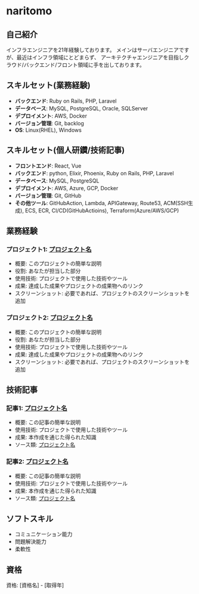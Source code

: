 # naritomo

## 自己紹介
インフラエンジニアを21年経験しております。
メインはサーバエンジニアですが、最近はインフラ領域にとどまらず、
アーキテクチャエンジニアを目指しクラウド/バックエンド/フロント領域に手を出しております。

## スキルセット(業務経験)
- **バックエンド**: Ruby on Rails, PHP, Laravel
- **データベース**: MySQL, PostgreSQL, Oracle, SQLServer
- **デプロイメント**: AWS, Docker
- **バージョン管理**: Git, backlog
- **OS**: Linux(RHEL), Windows

## スキルセット(個人研鑽/技術記事)
- **フロントエンド**: React, Vue
- **バックエンド**: python, Elixir, Phoenix, Ruby on Rails, PHP, Laravel
- **データベース**: MySQL, PostgreSQL
- **デプロイメント**: AWS, Azure, GCP, Docker
- **バージョン管理**: Git, GitHub
- **その他ツール**: GitHubAction, Lambda, APIGateway, Route53, ACM(SSH生成), ECS, ECR, 
                  CI/CD(GitHubActioins), Terraform(Azure/AWS/GCP)

## 業務経験
### プロジェクト1: [プロジェクト名](リポジトリへのリンク)
- 概要: このプロジェクトの簡単な説明
- 役割: あなたが担当した部分
- 使用技術: プロジェクトで使用した技術やツール
- 成果: 達成した成果やプロジェクトの成果物へのリンク
- スクリーンショット: 必要であれば、プロジェクトのスクリーンショットを追加

### プロジェクト2: [プロジェクト名](リポジトリへのリンク)
- 概要: このプロジェクトの簡単な説明
- 役割: あなたが担当した部分
- 使用技術: プロジェクトで使用した技術やツール
- 成果: 達成した成果やプロジェクトの成果物へのリンク
- スクリーンショット: 必要であれば、プロジェクトのスクリーンショットを追加

## 技術記事
### 記事1: [プロジェクト名](qiitaへのリンク)
- 概要: この記事の簡単な説明
- 使用技術: プロジェクトで使用した技術やツール
- 成果: 本作成を通じた得られた知識
- ソース類: [プロジェクト名](リポジトリへのリンク)

### 記事2: [プロジェクト名](qiitaへのリンク)
- 概要: この記事の簡単な説明
- 使用技術: プロジェクトで使用した技術やツール
- 成果: 本作成を通じた得られた知識
- ソース類: [プロジェクト名](リポジトリへのリンク)

## ソフトスキル
- コミュニケーション能力
- 問題解決能力
- 柔軟性

## 資格
資格: [資格名] - [取得年]

  
